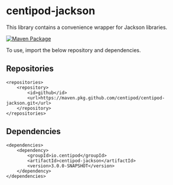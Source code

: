 # centipod-jackson

This library contains a convenience wrapper for Jackson libraries.

[![Maven Package](https://github.com/centipod/centipod-jackson/actions/workflows/maven-publish.yml/badge.svg)](https://github.com/centipod/centipod-jackson/actions/workflows/maven-publish.yml)

To use, import the below repository and dependencies.

## Repositories

```
<repositories>
    <repository>
        <id>github</id>
        <url>https://maven.pkg.github.com/centipod/centipod-jackson.git</url>
    </repository>
</repositories>
```

## Dependencies

```
<dependencies>
    <dependency>
        <groupId>io.centipod</groupId>
        <artifactId>centipod-jackson</artifactId>
        <version>3.0.0-SNAPSHOT</version>
    </dependency>
</dependencies>
```
